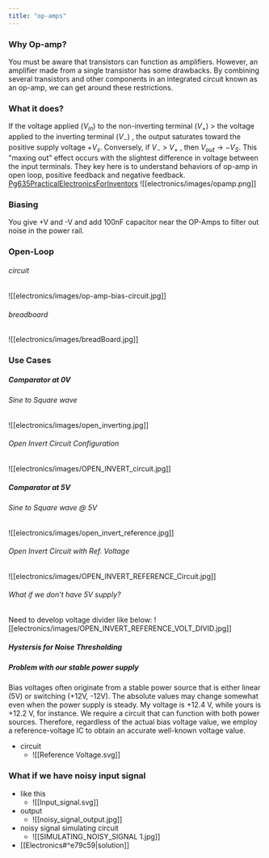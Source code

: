 ```yaml
---
title: "op-amps"
---
```


### Why Op-amp?
You must be aware that transistors can function as amplifiers. However, an amplifier made from a single transistor has some drawbacks. By combining several transistors and other components in an integrated circuit known as an op-amp, we can get around these restrictions.

### What it  does?
If the voltage applied ($V_{in}$) to the non-inverting terminal ($V_+$) > the voltage applied to the inverting terminal ($V_-$) , the output saturates toward the positive supply voltage $+V_s$. Conversely,  if $V_-$ >  $V_+$ , then $V_{out}$ -> $-V_S$.  This "maxing out" effect occurs with the slightest difference in voltage between the input terminals. They key here is to understand behaviors of op-amp in open loop, positive feedback and negative feedback.
[Pg635PracticalElectronicsForInventors](zotero://open-pdf/library/items/WMPQQ98V?page=664)
![[electronics/images/opamp.png]]


###   Biasing  
You give +V and -V and  add 100nF capacitor near the OP-Amps to filter out noise in the power rail. 

### Open-Loop
###### circuit
![[electronics/images/op-amp-bias-circuit.jpg]]

###### breadboard
![[electronics/images/breadBoard.jpg]]


### Use Cases
##### Comparator at 0V
######  Sine to Square wave
![[electronics/images/open_inverting.jpg]]
######  Open Invert Circuit Configuration
![[electronics/images/OPEN_INVERT_circuit.jpg]]

##### Comparator at 5V
######  Sine to Square wave @ 5V
![[electronics/images/open_invert_reference.jpg]]
######  Open Invert Circuit with Ref. Voltage
![[electronics/images/OPEN_INVERT_REFERENCE_Circuit.jpg]]

###### What if we don't have 5V supply?
 Need to develop voltage divider like below:
![[electronics/images/OPEN_INVERT_REFERENCE_VOLT_DIVID.jpg]]


##### Hystersis for Noise Thresholding
##### Problem with our stable power supply 
Bias voltages often originate from a stable power source that is either linear (5V) or switching (+12V, -12V). The absolute values may change somewhat even when the power supply is steady. My voltage is +12.4 V, while yours is +12.2 V, for instance. We require a circuit that can function with both power sources. Therefore, regardless of the actual bias voltage value, we employ a reference-voltage IC to obtain an accurate well-known voltage value.
- circuit
	- ![[Reference Voltage.svg]]




### What if we have noisy input signal
- like this
	- ![[Input_signal.svg]]
- output
	- ![[noisy_signal_output.jpg]]
- noisy signal  simulating circuit
	-  ![[SIMULATING_NOISY_SIGNAL 1.jpg]]
-  [[Electronics#^e79c59|solution]]




<script defer src="https://cdn.commento.io/js/commento.js"></script>
<div id="commento"></div>